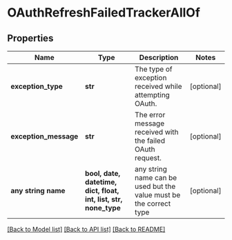 # OAuthRefreshFailedTrackerAllOf


## Properties
Name | Type | Description | Notes
------------ | ------------- | ------------- | -------------
**exception_type** | **str** | The type of exception received while attempting OAuth. | [optional] 
**exception_message** | **str** | The error message received with the failed OAuth request. | [optional] 
**any string name** | **bool, date, datetime, dict, float, int, list, str, none_type** | any string name can be used but the value must be the correct type | [optional]

[[Back to Model list]](../README.md#documentation-for-models) [[Back to API list]](../README.md#documentation-for-api-endpoints) [[Back to README]](../README.md)


